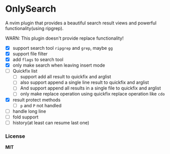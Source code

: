 # OnlySearch

A nvim plugin that provides a beautiful search result views and powerful functionality(using ripgrep).

WARN: This plugin doesn't provide replace functionality!

- [x] support search tool `ripgrep` and `grep`, maybe `gg`
- [x] support file filter
- [x] add `flags` to search tool
- [x] only make search when leaving insert mode
- [ ] Quickfix list
  + [ ] support add all result to quickfix and arglist
  + [ ] also support append a single line result to quickfix and arglist
  + [ ] And support append all results in a single file to quickfix and arglist
  + [ ] only make replace operation using quickfix replace operation like `cdo`
- [x] result protect methods
  + [ ] `p` and `P` not handled
- [ ] handle long line
- [ ] fold support
- [ ] history(at least can resume last one)

### License

**MIT**
